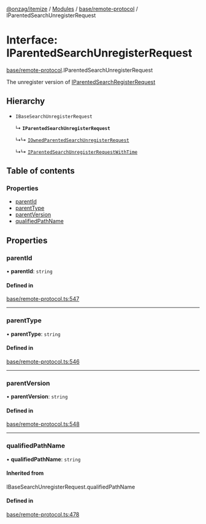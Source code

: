 [@onzag/itemize](../README.md) / [Modules](../modules.md) / [base/remote-protocol](../modules/base_remote_protocol.md) / IParentedSearchUnregisterRequest

# Interface: IParentedSearchUnregisterRequest

[base/remote-protocol](../modules/base_remote_protocol.md).IParentedSearchUnregisterRequest

The unregister version of [IParentedSearchRegisterRequest](base_remote_protocol.IParentedSearchRegisterRequest.md)

## Hierarchy

- `IBaseSearchUnregisterRequest`

  ↳ **`IParentedSearchUnregisterRequest`**

  ↳↳ [`IOwnedParentedSearchUnregisterRequest`](base_remote_protocol.IOwnedParentedSearchUnregisterRequest.md)

  ↳↳ [`IParentedSearchUnregisterRequestWithTime`](client_internal_testing.IParentedSearchUnregisterRequestWithTime.md)

## Table of contents

### Properties

- [parentId](base_remote_protocol.IParentedSearchUnregisterRequest.md#parentid)
- [parentType](base_remote_protocol.IParentedSearchUnregisterRequest.md#parenttype)
- [parentVersion](base_remote_protocol.IParentedSearchUnregisterRequest.md#parentversion)
- [qualifiedPathName](base_remote_protocol.IParentedSearchUnregisterRequest.md#qualifiedpathname)

## Properties

### parentId

• **parentId**: `string`

#### Defined in

[base/remote-protocol.ts:547](https://github.com/onzag/itemize/blob/a24376ed/base/remote-protocol.ts#L547)

___

### parentType

• **parentType**: `string`

#### Defined in

[base/remote-protocol.ts:546](https://github.com/onzag/itemize/blob/a24376ed/base/remote-protocol.ts#L546)

___

### parentVersion

• **parentVersion**: `string`

#### Defined in

[base/remote-protocol.ts:548](https://github.com/onzag/itemize/blob/a24376ed/base/remote-protocol.ts#L548)

___

### qualifiedPathName

• **qualifiedPathName**: `string`

#### Inherited from

IBaseSearchUnregisterRequest.qualifiedPathName

#### Defined in

[base/remote-protocol.ts:478](https://github.com/onzag/itemize/blob/a24376ed/base/remote-protocol.ts#L478)
